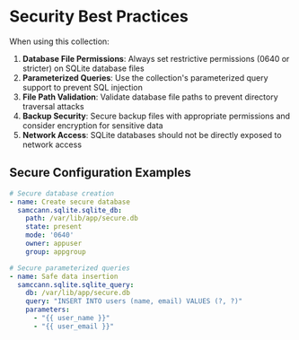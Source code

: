 # Security Best Practices

When using this collection:

1. **Database File Permissions**: Always set restrictive permissions (0640 or stricter) on SQLite database files
2. **Parameterized Queries**: Use the collection's parameterized query support to prevent SQL injection
3. **File Path Validation**: Validate database file paths to prevent directory traversal attacks
4. **Backup Security**: Secure backup files with appropriate permissions and consider encryption for sensitive data
5. **Network Access**: SQLite databases should not be directly exposed to network access

## Secure Configuration Examples

```yaml
# Secure database creation
- name: Create secure database
  samccann.sqlite.sqlite_db:
    path: /var/lib/app/secure.db
    state: present
    mode: '0640'
    owner: appuser
    group: appgroup

# Secure parameterized queries
- name: Safe data insertion
  samccann.sqlite.sqlite_query:
    db: /var/lib/app/secure.db
    query: "INSERT INTO users (name, email) VALUES (?, ?)"
    parameters:
      - "{{ user_name }}"
      - "{{ user_email }}"
```